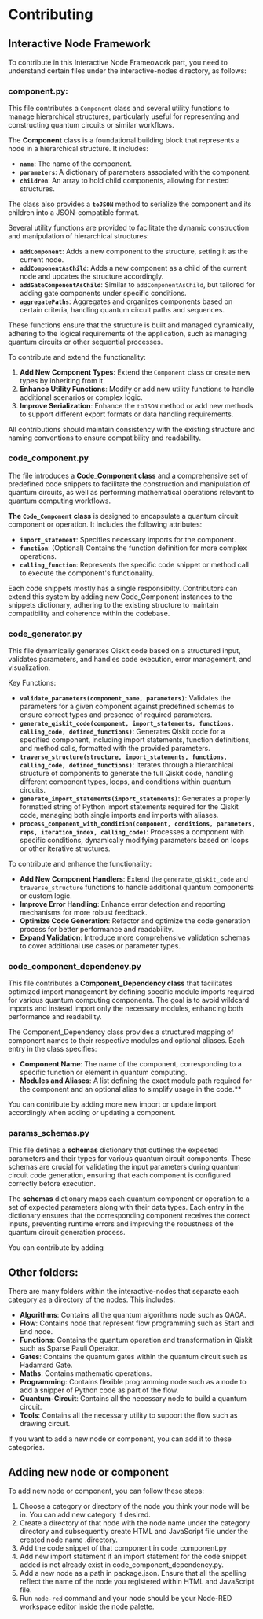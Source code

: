 # Contributing

## Interactive Node Framework

To contribute in this Interactive Node Frameowork part, you need to understand certain files under the interactive-nodes directory, as follows:

### component.py:

This file contributes a `Component` class and several utility functions to manage hierarchical structures, particularly useful for representing and constructing quantum circuits or similar workflows.

The **Component** class is a foundational building block that represents a node in a hierarchical structure. It includes:

- **`name`**: The name of the component.
- **`parameters`**: A dictionary of parameters associated with the component.
- **`children`**: An array to hold child components, allowing for nested structures.

The class also provides a **`toJSON`** method to serialize the component and its children into a JSON-compatible format.

Several utility functions are provided to facilitate the dynamic construction and manipulation of hierarchical structures:

- **`addComponent`**: Adds a new component to the structure, setting it as the current node.
- **`addComponentAsChild`**: Adds a new component as a child of the current node and updates the structure accordingly.
- **`addGateComponentAsChild`**: Similar to `addComponentAsChild`, but tailored for adding gate components under specific conditions.
- **`aggregatePaths`**: Aggregates and organizes components based on certain criteria, handling quantum circuit paths and sequences.

These functions ensure that the structure is built and managed dynamically, adhering to the logical requirements of the application, such as managing quantum circuits or other sequential processes.

To contribute and extend the functionality:

1. **Add New Component Types**: Extend the `Component` class or create new types by inheriting from it.
2. **Enhance Utility Functions**: Modify or add new utility functions to handle additional scenarios or complex logic.
3. **Improve Serialization**: Enhance the `toJSON` method or add new methods to support different export formats or data handling requirements.

All contributions should maintain consistency with the existing structure and naming conventions to ensure compatibility and readability.

### code_component.py

The file introduces a **Code_Component class** and a comprehensive set of predefined code snippets to facilitate the construction and manipulation of quantum circuits, as well as performing mathematical operations relevant to quantum computing workflows.

**The `Code_Component` class** is designed to encapsulate a quantum circuit component or operation. It includes the following attributes:

- **`import_statement`**: Specifies necessary imports for the component.
- **`function`**: (Optional) Contains the function definition for more complex operations.
- **`calling_function`**: Represents the specific code snippet or method call to execute the component's functionality.

Each code snippets mostly has a single responsibilty. Contributors can extend this system by adding new Code_Component instances to the snippets dictionary, adhering to the existing structure to maintain compatibility and coherence within the codebase.

### code_generator.py

This file dynamically generates Qiskit code based on a structured input, validates parameters, and handles code execution, error management, and visualization.

Key Functions:

- **`validate_parameters(component_name, parameters)`**: Validates the parameters for a given component against predefined schemas to ensure correct types and presence of required parameters.
- **`generate_qiskit_code(component, import_statements, functions, calling_code, defined_functions)`**: Generates Qiskit code for a specified component, including import statements, function definitions, and method calls, formatted with the provided parameters.
- **`traverse_structure(structure, import_statements, functions, calling_code, defined_functions)`**: Iterates through a hierarchical structure of components to generate the full Qiskit code, handling different component types, loops, and conditions within quantum circuits.
- **`generate_import_statements(import_statements)`**: Generates a properly formatted string of Python import statements required for the Qiskit code, managing both single imports and imports with aliases.
- **`process_component_with_condition(component, conditions, parameters, reps, iteration_index, calling_code)`**: Processes a component with specific conditions, dynamically modifying parameters based on loops or other iterative structures.

To contribute and enhance the functionality:

- **Add New Component Handlers**: Extend the `generate_qiskit_code` and `traverse_structure` functions to handle additional quantum components or custom logic.
- **Improve Error Handling**: Enhance error detection and reporting mechanisms for more robust feedback.
- **Optimize Code Generation**: Refactor and optimize the code generation process for better performance and readability.
- **Expand Validation**: Introduce more comprehensive validation schemas to cover additional use cases or parameter types.

### code_component_dependency.py

This file contributes a **Component_Dependency class** that facilitates optimized import management by defining specific module imports required for various quantum computing components. The goal is to avoid wildcard imports and instead import only the necessary modules, enhancing both performance and readability.

The Component_Dependency class provides a structured mapping of component names to their respective modules and optional aliases. Each entry in the class specifies:

- **Component Name**: The name of the component, corresponding to a specific function or element in quantum computing.
- **Modules and Aliases**: A list defining the exact module path required for the component and an optional alias to simplify usage in the code.\*\*

You can contribute by adding more new import or update import accordingly when adding or updating a component.

### params_schemas.py

This file defines a **schemas** dictionary that outlines the expected parameters and their types for various quantum circuit components. These schemas are crucial for validating the input parameters during quantum circuit code generation, ensuring that each component is configured correctly before execution.

The **schemas** dictionary maps each quantum component or operation to a set of expected parameters along with their data types. Each entry in the dictionary ensures that the corresponding component receives the correct inputs, preventing runtime errors and improving the robustness of the quantum circuit generation process.

You can contribute by adding

## Other folders:

There are many folders within the interactive-nodes that separate each category as a directory of the nodes. This includes:

- **Algorithms**: Contains all the quantum algorithms node such as QAOA.
- **Flow**: Contains node that represent flow programming such as Start and End node.
- **Functions**: Contains the quantum operation and transformation in Qiskit such as Sparse Pauli Operator.
- **Gates**: Contains the quantum gates within the quantum circuit such as Hadamard Gate.
- **Maths**: Contains mathematic operations.
- **Programming**: Contains flexible programming node such as a node to add a snipper of Python code as part of the flow.
- **Quantum-Circuit**: Contains all the necessary node to build a quantum circuit.
- **Tools**: Contains all the necessary utility to support the flow such as drawing circuit.

If you want to add a new node or component, you can add it to these categories.

## Adding new node or component

To add new node or component, you can follow these steps:

1. Choose a category or directory of the node you think your node will be in. You can add new category if desired.
2. Create a directory of that node with the node name under the category directory and subsequently create HTML and JavaScript file under the created node name .directory.
3. Add the code snippet of that component in code_component.py
4. Add new import statement if an import statement for the code snippet added is not already exist in code_component_dependency.py.
5. Add a new node as a path in package.json. Ensure that all the spelling reflect the name of the node you registered within HTML and JavaScript file.
6. Run `node-red` command and your node should be your Node-RED workspace editor inside the node palette.
